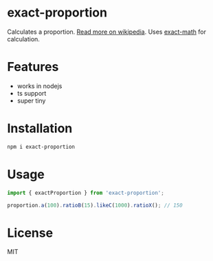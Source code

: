 # exact-proportion

Calculates a proportion. [Read more on wikipedia](<https://en.wikipedia.org/wiki/Proportion_(mathematics)>).
Uses [exact-math](https://www.npmjs.com/package/exact-math) for calculation.

# Features

-   works in nodejs
-   ts support
-   super tiny

# Installation

```bash
npm i exact-proportion
```

# Usage

```ts
import { exactProportion } from 'exact-proportion';

proportion.a(100).ratioB(15).likeC(1000).ratioX(); // 150
```

# License

MIT

